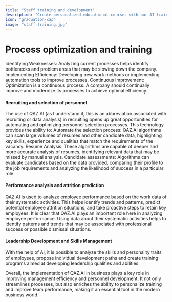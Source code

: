 ```yaml
---
title: "Staff training and development"
description: "Create personalized educational courses with our AI trainers. Upskill your staff!"
icon: "graduation-cap"
image: "staff-training.jpg"
---
```


# Process optimization and training

Identifying Weaknesses: Analyzing current processes helps identify bottlenecks and problem areas that may be slowing down the company. Implementing Efficiency: Developing new work methods or implementing automation tools to improve processes.
Continuous Improvement: Optimization is a continuous process. A company should continually improve and modernize its processes to achieve optimal efficiency.

#### Recruiting and selection of personnel

The use of QAZ.AI (as I understand it, this is an abbreviation associated with recruiting or data analysis) in recruiting opens up great opportunities for automating and optimizing personnel selection processes. This technology provides the ability to:
Automate the selection process: QAZ.AI algorithms can scan large volumes of resumes and other candidate data, highlighting key skills, experience and qualities that match the requirements of the vacancy.
Resume Analysis: These algorithms are capable of deeper and more accurate analysis of resumes, identifying relevant data that may be missed by manual analysis.
Candidate assessments: Algorithms can evaluate candidates based on the data provided, comparing their profile to the job requirements and analyzing the likelihood of success in a particular role.

#### Performance analysis and attrition prediction

QAZ.AI is used to analyze employee performance based on the work data of their systematic activities. This helps identify trends and patterns, predict potential employee attrition situations, and take proactive steps to retain key employees. It is clear that QAZ.AI plays an important role here in analyzing employee performance. Using data about their systematic activities helps to identify patterns and trends that may be associated with professional success or possible dismissal situations.

#### Leadership Development and Skills Management

With the help of AI, it is possible to analyze the skills and personality traits of employees, propose individual development paths and create training programs aimed at developing leadership qualities and abilities.

Overall, the implementation of QAZ.AI in business plays a key role in improving management efficiency and personnel development. It not only streamlines processes, but also enriches the ability to personalize training and improve team performance, making it an essential tool in the modern business world.
